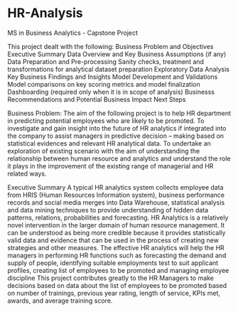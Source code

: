 # HR-Analysis
MS in Business Analytics - Capstone Project 

This project dealt with the following: 
  Business Problem and Objectives
  Executive Summary
  Data Overview and Key Business Assumptions (if any)
  Data Preparation and Pre-processing
  Sanity checks, treatment and transformations for analytical dataset preparation
  Exploratory Data Analysis
  Key Business Findings and Insights
  Model Development and Validations
  Model comparisons on key scoring metrics and model finalization
  Dashboarding (required only when it is in scope of analysis)
  Businesss Recommendations and Potential Business Impact
  Next Steps

Business Problem: 
The aim of the following project is to help HR department in predicting potential employees who are likely to be promoted.
To investigate and gain insight into the future of HR analytics if integrated into the company to assist managers in predictive decision – making based on statistical evidences and relevant HR analytical data.
To undertake an exploration of existing scenario with the aim of understanding the relationship between human resource and analytics and understand the role it plays in the improvement of the existing range of managerial and HR related ways.

Executive Summary 
A typical HR analytics system collects employee data from HRIS (Human Resources Information system), business performance records and social media merges into Data Warehouse, statistical analysis and data mining techniques to provide understanding of hidden data patterns, relations, probabilities and forecasting.
HR Analytics is a relatively novel intervention in the larger domain of human resource management. It can be understood as being more credible because it provides statistically valid data and evidence that can be used in the process of creating new strategies and other measures.
The effective HR analytics will help the HR managers in performing HR functions such as forecasting the demand and supply of people, identifying suitable employments test to suit applicant profiles, creating list of employees to be promoted and managing employee discipline
This project contributes greatly to the HR Managers to make decisions based on data about the list of employees to be promoted based on number of trainings, previous year rating, length of service, KPIs met, awards, and average training score.

